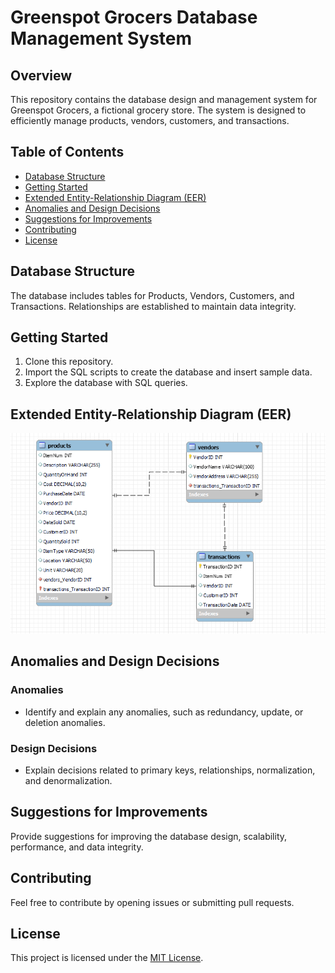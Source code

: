 # Greenspot Grocers Database Management System

## Overview

This repository contains the database design and management system for Greenspot Grocers, a fictional grocery store. The system is designed to efficiently manage products, vendors, customers, and transactions.

## Table of Contents

- [Database Structure](#database-structure)
- [Getting Started](#getting-started)
- [Extended Entity-Relationship Diagram (EER)](#extended-entity-relationship-diagram-eer)
- [Anomalies and Design Decisions](#anomalies-and-design-decisions)
- [Suggestions for Improvements](#suggestions-for-improvements)
- [Contributing](#contributing)
- [License](#license)

## Database Structure

The database includes tables for Products, Vendors, Customers, and Transactions. Relationships are established to maintain data integrity.

## Getting Started

1. Clone this repository.
2. Import the SQL scripts to create the database and insert sample data.
3. Explore the database with SQL queries.

## Extended Entity-Relationship Diagram (EER)

![EER Diagram](image.png)
## Anomalies and Design Decisions

### Anomalies

- Identify and explain any anomalies, such as redundancy, update, or deletion anomalies.

### Design Decisions

- Explain decisions related to primary keys, relationships, normalization, and denormalization.

## Suggestions for Improvements

Provide suggestions for improving the database design, scalability, performance, and data integrity.

## Contributing

Feel free to contribute by opening issues or submitting pull requests.

## License

This project is licensed under the [MIT License](LICENSE).

